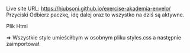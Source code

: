Live site URL: https://hjubsoni.github.io/exercise-akademia-envelo/
Przyciski Odbierz paczkę, idę dalej oraz to wszystko na dziś są aktywne.


Plik Html

<!DOCTYPE html>
<html lang="en">
  <head>
    <meta charset="UTF-8" />
    <meta http-equiv="X-UA-Compatible" content="IE=edge" />
    <meta name="viewport" content="width=device-width, initial-scale=1.0" />
    <title>Document</title> => Wszystkie style umieściłbym w osobnym pliku styles.css a następnie zaimportował.
    <style>
      :root {
        --bg-color: red;
      }

      body {
        backgroundColor: var(bg-color); => background-color: var(--bg-color)
        font-family: Lato; => brakuje importu danego fonta
      }

      div {
        margin-top: 2rem;
      }

      .hero {
        border: 1px solid black;
      }
    </style>

  </head>
  <body>
    <h1 aria-main="true">Hall of fame</h1> => Atrybut aria-main zamieniłbym na role="main" oraz nie uzywał go w tagu typu h1 a np. main czy div.
    <div className="hero"> => class="hero", className występuje w JSX
      <h1>Hero count: {heroCount}</h1>  => To wyrażenie JavaScriptowe osadzone w nawiasach klamrowych czyli hook useState.
    </div>
    <button onclick="Hero.train()"></button> => Moim zdaniem lepiej będzie dodać eventListener w pliku JS.
    <script></script> => <script src="heroes-hall-of-fame.js"></script> => Dobrą praktyką jest umieszczenie pliku JS na dole twojego pliku html aby wyswietlić html i css zanim przeglądarka załaduje nasz JavaScript.
  </body>
</html>
